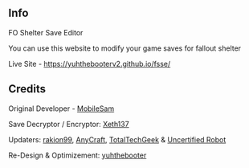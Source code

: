 ## Info
FO Shelter Save Editor

You can use this website to modify your game saves for fallout shelter

Live Site - https://yuhthebooterv2.github.io/fsse/

## Credits
Original Developer - [MobileSam](https://github.com/MobileSam/)

Save Decryptor / Encryptor: [Xeth137](https://www.reddit.com/user/Xeth137)

Updaters: [rakion99](https://github.com/rakion99), [AnyCraft](https://github.com/anycraft), [TotalTechGeek](https://github.com/TotalTechGeek) & [Uncertified Robot](https://github.com/Uncertified-Robot)

Re-Design & Optimizement: [yuhthebooter](https://github.com/yuhthebooterv2)

